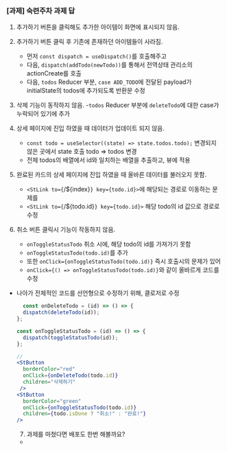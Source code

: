 ### [과제] 숙련주차 과제 답

1. 추가하기 버튼을 클릭해도 추가한 아이템이 화면에 표시되지 않음. 
2. 추가하기 버튼 클릭 후 기존에 존재하던 아이템들이 사라짐.  
    - 먼저 `const dispatch = useDispatch()`를 호출해주고
    - 다음, `dispatch(addTodo(newTodo))`를 통해서 전역상태 관리소의 actionCreate를 호출
    - 다음, `todos` Reducer 부분, `case ADD_TODO`에 전달된 payload가 initialState의 todos에 추가되도록 반환문 수정

3. 삭제 기능이 동작하지 않음. 
    -`todos` Reducer 부분에 `deleteTodo`에 대한 case가 누락되어 있기에 추가
    
4. 상세 페이지에 진입 하였을 때 데이터가 업데이트 되지 않음.
    - `const todo = useSelector((state) => state.todos.todo);` 변경되지 않은 곳에서 state 호출 todo => todos 변경
    - 전체 todos의 배열에서 id와 일치하는 배열을 추출하고, 뷰에 적용

5. 완료된 카드의 상세 페이지에 진입 하였을 때 올바른 데이터를 불러오지 못함. 
    - `<StLink to={`/${index}`} key={todo.id}>`에 해당되는 경로로 이동하는 문제를
    - `<StLink to={`/${todo.id}`} key={todo.id}>` 해당 todo의 id 값으로 경로로 수정

6. 취소 버튼 클릭시 기능이 작동하지 않음.
    - `onToggleStatusTodo` 취소 시에, 해당 todo의 id를 가져가기 못함
    - `onToggleStatusTodo(todo.id)`를 추가 
    - 또한 `onClick={onToggleStatusTodo(todo.id)}` 즉시 호출시의 문제가 있어
    - `onClick={() => onToggleStatusTodo(todo.id)}`와 같이 올바르게 코드를 수정

- 나아가 전체적인 코드를 선언형으로 수정하기 위해, 클로저로 수정 

  ```jsx
    const onDeleteTodo = (id) => () => {
    dispatch(deleteTodo(id));
  };

  const onToggleStatusTodo = (id) => () => {
    dispatch(toggleStatusTodo(id));
  };

  //
  <StButton
    borderColor="red"
    onClick={onDeleteTodo(todo.id)}
    children="삭제하기"
   />
  <StButton
    borderColor="green"
    onClick={onToggleStatusTodo(todo.id)}
    children={todo.isDone ? "취소!" : "완료!"}
  />
  ```  

  7. 과제를 마쳤다면 배포도 한번 해볼까요?
    - 